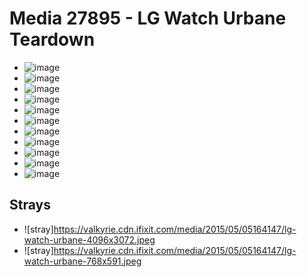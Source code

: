 # Media 27895 - LG Watch Urbane Teardown

- ![image](https://valkyrie.cdn.ifixit.com/media/2015/05/05164147/lg-watch-urbane-scaled.jpeg)
- ![image](https://valkyrie.cdn.ifixit.com/media/2015/05/05164147/lg-watch-urbane-150x150.jpeg)
- ![image](https://valkyrie.cdn.ifixit.com/media/2015/05/05164147/lg-watch-urbane-1536x1152.jpeg)
- ![image](https://valkyrie.cdn.ifixit.com/media/2015/05/05164147/lg-watch-urbane-2048x1536.jpeg)
- ![image](https://valkyrie.cdn.ifixit.com/media/2015/05/05164147/lg-watch-urbane-1200x900.jpeg)
- ![image](https://valkyrie.cdn.ifixit.com/media/2015/05/05164147/lg-watch-urbane-300x200.jpeg)
- ![image](https://valkyrie.cdn.ifixit.com/media/2015/05/05164147/lg-watch-urbane-600x400.jpeg)
- ![image](https://valkyrie.cdn.ifixit.com/media/2015/05/05164147/lg-watch-urbane-1200x800.jpeg)
- ![image](https://valkyrie.cdn.ifixit.com/media/2015/05/05164147/lg-watch-urbane-768x512.jpeg)
- ![image](https://valkyrie.cdn.ifixit.com/media/2015/05/05164147/lg-watch-urbane-324x216.jpeg)
- ![image](https://valkyrie.cdn.ifixit.com/media/2015/05/05164147/lg-watch-urbane-450x300.jpeg)

## Strays
- ![stray]https://valkyrie.cdn.ifixit.com/media/2015/05/05164147/lg-watch-urbane-4096x3072.jpeg
- ![stray]https://valkyrie.cdn.ifixit.com/media/2015/05/05164147/lg-watch-urbane-768x591.jpeg